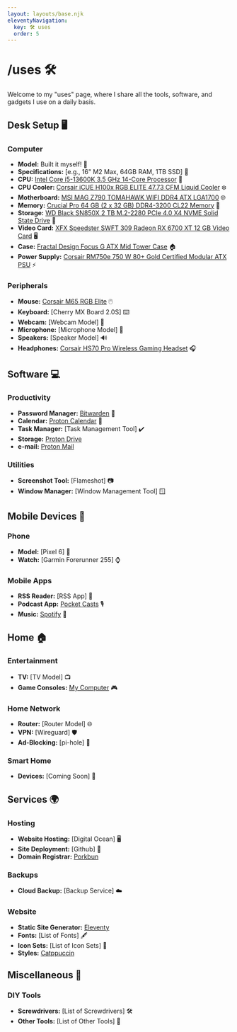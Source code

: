 ```yaml
---
layout: layouts/base.njk
eleventyNavigation:
  key: 🛠️ uses
  order: 5
---
```


# /uses 🛠️

Welcome to my "uses" page, where I share all the tools, software, and gadgets I use on a daily basis.

## Desk Setup 🖥️

### Computer

- **Model:** Built it myself! 🌟
- **Specifications:** [e.g., 16" M2 Max, 64GB RAM, 1TB SSD] 💾
- **CPU:** [Intel Core i5-13600K 3.5 GHz 14-Core Processor](https://pcpartpicker.com/product/LfNxFT/intel-core-i5-13600k-35-ghz-14-core-processor-bx8071513600k) 🧠
- **CPU Cooler:** [Corsair iCUE H100x RGB ELITE 47.73 CFM Liquid Cooler](https://pcpartpicker.com/product/2RBzK8/corsair-icue-h100x-rgb-elite-4773-cfm-liquid-cpu-cooler-cw-9060065-ww) ❄️
- **Motherboard:** [MSI MAG Z790 TOMAHAWK WIFI DDR4 ATX LGA1700](https://pcpartpicker.com/product/7dKKHx/msi-mag-z790-tomahawk-wifi-ddr4-atx-lga1700-motherboard-mag-z790-tomahawk-wifi-ddr4) 🌐
- **Memory:** [Crucial Pro 64 GB (2 x 32 GB) DDR4-3200 CL22 Memory](https://pcpartpicker.com/product/s288TW/crucial-pro-64-gb-2-x-32-gb-ddr4-3200-cl22-memory-cp2k32g4dfra32a) 🧠
- **Storage:** [WD Black SN850X 2 TB M.2-2280 PCIe 4.0 X4 NVME Solid State Drive](https://pcpartpicker.com/product/crKKHx/western-digital-black-sn850x-2-tb-m2-2280-pcie-40-x4-nvme-solid-state-drive-wds200t2x0e) 💾
- **Video Card:** [XFX Speedster SWFT 309 Radeon RX 6700 XT 12 GB Video Card](https://pcpartpicker.com/product/RFGbt6/xfx-radeon-rx-6700-xt-12-gb-speedster-swft-309-video-card-rx-67xtyjfdv) 🖥️
- **Case:** [Fractal Design Focus G ATX Mid Tower Case](https://pcpartpicker.com/product/ZHmxFT/fractal-design-focus-g-black-atx-mid-tower-case-fd-ca-focus-bk-w) 🏠
- **Power Supply:** [Corsair RM750e 750 W 80+ Gold Certified Modular ATX PSU](https://pcpartpicker.com/product/YRJp99/corsair-rm750e-2023-750-w-80-gold-certified-fully-modular-atx-power-supply-cp-9020262-na) ⚡

### Peripherals

- **Mouse:** [Corsair M65 RGB Elite](https://www.corsair.com/us/en/p/gaming-mouse/ch-9309011-na/m65-rgb-elite-tunable-fps-gaming-mouse-a-black-ch-9309011-na) 🖱️
- **Keyboard:** [Cherry MX Board 2.0S] ⌨️
- **Webcam:** [Webcam Model] 📸
- **Microphone:** [Microphone Model] 🎤
- **Speakers:** [Speaker Model] 🔊
- **Headphones:** [Corsair HS70 Pro Wireless Gaming Headset](https://www.corsair.com/us/en/p/gaming-headsets/ca-9011210-na/hs70-pro-wireless-gaming-headset-cream-ca-9011210-na) 🎧

## Software 💻

### Productivity

- **Password Manager:** [Bitwarden](https://bitwarden.com) 🔐
- **Calendar:** [Proton Calendar](https://calendar.proton.me/) 📅
- **Task Manager:** [Task Management Tool] ✔️
- **Storage:** [Proton Drive](https://drive.proton.me/)
- **e-mail:** [Proton Mail](https://mail.proton.me/)

### Utilities

- **Screenshot Tool:** [Flameshot] 📷
- **Window Manager:** [Window Management Tool] 🪟

## Mobile Devices 📱

### Phone

- **Model:** [Pixel 6] 📲
- **Watch:** [Garmin Forerunner 255] ⌚

### Mobile Apps

- **RSS Reader:** [RSS App] 📰
- **Podcast App:** [Pocket Casts](https://pocketcasts.com/) 🎙️
- **Music:** [Spotify](https://spotify.com) 🎵

## Home 🏠

### Entertainment

- **TV:** [TV Model] 📺
- **Game Consoles:** [My Computer](uses#Computer) 🎮

### Home Network

- **Router:** [Router Model] 🌐
- **VPN:** [Wireguard] 🛡️
- **Ad-Blocking:** [pi-hole] 🚫

### Smart Home

- **Devices:** [Coming Soon] 🏡

## Services 🌍

### Hosting

- **Website Hosting:** [Digital Ocean] 🖥️
- **Site Deployment:** [Github] 🚀
- **Domain Registrar:** [Porkbun](https://porkbun.com)

### Backups

- **Cloud Backup:** [Backup Service] ☁️

### Website

- **Static Site Generator:** [Eleventy](https://www.11ty.dev)
- **Fonts:** [List of Fonts] 🖋️
- **Icon Sets:** [List of Icon Sets] 🎨
- **Styles:** [Catppuccin](https://catppuccin.com/)

## Miscellaneous 🌟

### DIY Tools

- **Screwdrivers:** [List of Screwdrivers] 🛠️
- **Other Tools:** [List of Other Tools] 🔧
